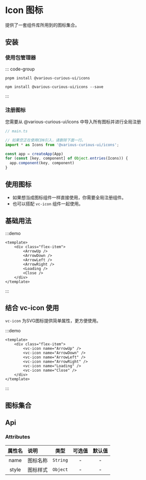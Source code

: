 # Icon 图标

提供了一套组件库所用到的图标集合。

## 安装

### 使用包管理器

::: code-group

```shell [pnpm]
pnpm install @various-curious-ui/icons

```

```shell [npm]
npm install @various-curious-ui/icons --save
```

:::

### 注册图标

您需要从 @various-curious-ui/icons 中导入所有图标并进行全局注册

```ts
// main.ts

// 如果您正在使用CDN引入，请删除下面一行。
import * as Icons from '@various-curious-ui/icons';

const app = createApp(App)
for (const [key, component] of Object.entries(Icons)) {
  app.component(key, component)
}
```
## 使用图标

+ 如果想当成图标组件一样直接使用，你需要全局注册组件。
+ 也可以搭配 `vc-icon` 组件一起使用。

## 基础用法

:::demo
```vue
<template>
    <div class="flex-item">
        <ArrowUp />
        <ArrowDown />
        <ArrowLeft />
        <ArrowRight />
        <Loading />
        <Close />
    </div>
</template>
```
:::

## 结合 vc-icon 使用

`vc-icon` 为SVG图标提供简单属性，更方便使用。

:::demo
```vue
<template>
    <div class="flex-item">
        <vc-icon name="ArrowUp" />
        <vc-icon name="ArrowDown" />
        <vc-icon name="ArrowLeft" />
        <vc-icon name="ArrowRight" />
        <vc-icon name="Loading" />
        <vc-icon name="Close" />
    </div>
</template>
```
:::

## 图标集合

<iconsAgg></iconsAgg>

## Api

### Attributes

| 属性名 | 说明 | 类型   | 可选值     | 默认值  |
| :----: | :---- | :------: | :----------: | :-------: |
| name | 图标名称 | `String` | -| - |
| style | 图标样式 | `Object` | -| - |